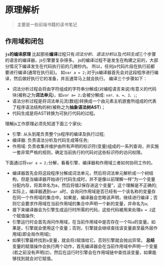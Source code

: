 # 原理解析

> 主要是一些前端书籍的读书笔记
## 作用域和闭包

**`js`的编译原理**
比起那些<b>编译</b>过程只有<i>词法分析</i>、<i>语法分析</i>以及<i>代码生成</i>三个步骤的语言的编译器，js引擎要复杂得多。
js的编译过程不是发生在构建之前的，大部分情况下编译发生在代码执行前的几微秒内。
所以，任何js代码片段在执行前都要进行编译(通常在执行前)。
如`var a = 2;`对于js编译器首先会对这段程序进行编译，然后做好执行它的准备，并且通常马上就会执行。
编译三个步骤如下：
  - 词法分析过程会将由字符组成的字符串分解成(对编程语言来说)有意义的代码块(被称之为<b>词法单元</b>)，如`var a= 2;`会被分解成: `var、a、=、2、;`;
  - 语法分析过程是将词法单元流(数组)转换成一个由元素主机嵌套所组成的代表了程序语法结构的树(被称之为<b>抽象语法树AST</b>)；
  - 代码生成是将AST转换为可执行代码的过程。

理解js工作原理必须先知道下面三个家伙: 
  - 引擎: 从头到尾负责整个js程序的编译及执行过程;
  - 编译器: 负责语法分析及代码生成等任务;
  - 作用域: 负责收集并维护由所有声明的标识符(变量)组成的一系列查询，并实施一套非常严格的规则，确定当前执行的代码对这些标识符的访问权限。

下面通过将`var a = 2;`分解，看看引擎、编译器和作用域三者如何协同工作的。
  - 编译器首先会将这段程序分解成词法单元，然后将词法单元解析成一个树结构，但是当编译器开始进行代码生成时，并不是像以前理解一样“为一个变量分配内存，将其命名为a，然后将值2保存进这个变量”，这个理解是不正确的;
  - 实际上，编译器遇到`var a`时，会询问作用域是否已经有一个该名称的变量存在同一个作用域的集合中。如果是，编译器会忽略该声明，继续进行编译；否则它会要求作用域在当前作用域的集合中声明一个新的变量，并命名为`a`;
  - 接下来编译器会为引擎生成运行时所需的代码，这些代码被用来处理`a = 2`这个赋值操作;
  - 引擎运行时会首先询问作用域，在当前作用域中是否存在一个叫`a`的变量。如果是，引擎就会使用这个变量；否则，引擎就会继续查找该变量直至最外层作用域(即全局作用域);
  - 如果引擎最终找到`a`变量，就会将`2`赋值给它。否则引擎就会抛出异常。
**总结**
  变量的赋值操作会执行两个动作，首先编译器会在当前作用域中声明一个变量(若之前没有声明过)，然后在运行时引擎会在作用域链中查找该变量，如果能够找到就会对它赋值。